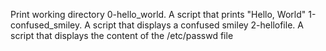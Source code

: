 Print working directory
0-hello_world. A script that prints "Hello, World"
1-confused_smiley. A script that displays a confused smiley
2-hellofile. A script that displays the content of the /etc/passwd file
